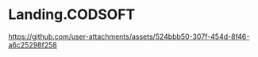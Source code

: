 # Landing.CODSOFT

https://github.com/user-attachments/assets/524bbb50-307f-454d-8f46-a6c25298f258

